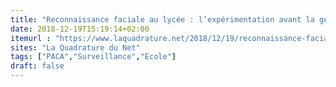 ```yaml
---
title: "Reconnaissance faciale au lycée : l’expérimentation avant la généralisation"
date: 2018-12-19T15:19:14+02:00
itemurl : "https://www.laquadrature.net/2018/12/19/reconnaissance-faciale-au-lycee-lexperimentation-avant-la-generalisation/"
sites: "La Quadrature du Net"
tags: ["PACA","Surveillance","Ecole"]
draft: false
---
```


